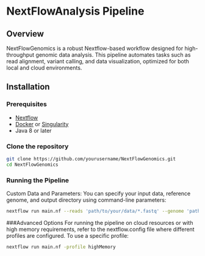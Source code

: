 # NextFlowAnalysis Pipeline

## Overview
NextFlowGenomics is a robust Nextflow-based workflow designed for high-throughput genomic data analysis. This pipeline automates tasks such as read alignment, variant calling, and data visualization, optimized for both local and cloud environments.

## Installation

### Prerequisites
- [Nextflow](https://www.nextflow.io/)
- [Docker](https://www.docker.com/) or [Singularity](https://sylabs.io/guides/3.0/user-guide/)
- Java 8 or later

### Clone the repository
```bash
git clone https://github.com/yourusername/NextFlowGenomics.git
cd NextFlowGenomics
```

### Running the Pipeline
Custom Data and Parameters: You can specify your input data, reference genome, and output directory using command-line parameters:
```bash
nextflow run main.nf --reads 'path/to/your/data/*.fastq' --genome 'path/to/reference/genome.fa' --outdir 'path/to/output'
```

###Advanced Options
For running the pipeline on cloud resources or with high memory requirements, refer to the nextflow.config file where different profiles are configured. To use a specific profile:
```bash
nextflow run main.nf -profile highMemory
```


